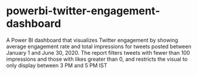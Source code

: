 # powerbi-twitter-engagement-dashboard
A Power BI dashboard that visualizes Twitter engagement by showing average engagement rate and total impressions for tweets posted between January 1 and June 30, 2020. The report filters tweets with fewer than 100 impressions and those with likes greater than 0, and restricts the visual to only display between 3 PM and 5 PM IST
